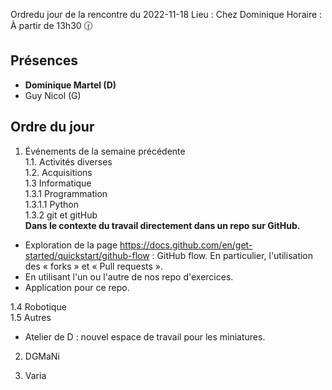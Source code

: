Ordredu jour de la rencontre du 2022-11-18
Lieu :    Chez Dominique
Horaire : À partir de 13h30 🕜  
## Présences
* **Dominique Martel (D)**
* Guy Nicol (G)

## Ordre du jour
1. Événements de la semaine précédente  
1.1.  Activités diverses  
1.2.  Acquisitions  
1.3 Informatique  
1.3.1 Programmation  
1.3.1.1 Python  
1.3.2 git et gitHub  
**Dans le contexte du travail directement dans un repo sur GitHub.**
- Exploration de la page https://docs.github.com/en/get-started/quickstart/github-flow : GitHub flow. En particulier, l'utilisation des « forks » et « Pull requests ».  
- En utilisant l'un ou l'autre de nos repo d'exercices.
- Application pour ce repo.

1.4 Robotique  
1.5 Autres 
- Atelier de D : nouvel espace de travail pour les miniatures.

2. DGMaNi  

3. Varia  
